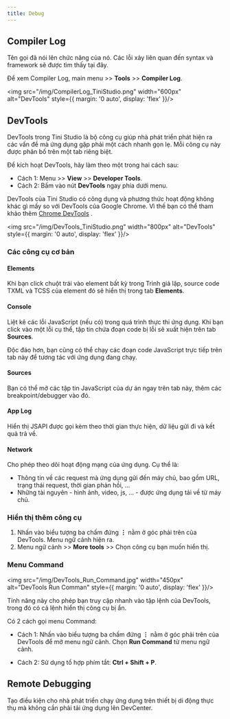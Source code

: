```yaml
---
title: Debug
---
```

## Compiler Log

Tên gọi đã nói lên chức năng của nó. Các lỗi xảy liên quan đến syntax và framework sẽ được tìm thấy tại đây.

Để xem Compiler Log, main menu >> **Tools** >> **Compiler Log**.

<img src="/img/CompilerLog_TiniStudio.png" width="600px" alt="DevTools" style={{ margin: '0 auto', display: 'flex' }}/>

## DevTools

DevTools trong Tini Studio là bộ công cụ giúp nhà phát triển phát hiện ra các vấn đề mà ứng dụng gặp phải một cách nhanh gọn lẹ. Mỗi công cụ này được phân bố trên một tab riêng biệt.

Để kích hoạt DevTools, hãy làm theo một trong hai cách sau:

- Cách 1: Menu >> **View** >> **Developer Tools**.
- Cách 2: Bấm vào nút **DevTools** ngay phía dưới menu.

DevTools của Tini Studio có công dụng và phương thức hoạt động không khác gì mấy so với DevTools của Google Chrome. Vì thế bạn có thể tham khảo thêm [Chrome DevTools](https://developer.chrome.com/docs/devtools/) .

<img src="/img/DevTools_TiniStudio.png" width="800px" alt="DevTools" style={{ margin: '0 auto', display: 'flex' }}/>

### Các công cụ cơ bản

#### Elements

Khi bạn click chuột trái vào element bất kỳ trong Trình giả lập, source code TXML và TCSS của element đó sẽ hiển thị trong tab **Elements**.

#### Console

Liệt kê các lỗi JavaScript (nếu có) trong quá trình thực thi ứng dụng. Khi bạn click vào một lỗi cụ thể, tập tin chứa đoạn code bị lỗi sẽ xuất hiện trên tab **Sources**.

Độc đáo hơn, bạn cũng có thể chạy các đoạn code JavaScript trực tiếp trên tab này để tương tác với ứng dụng đang chạy.

#### Sources

Bạn có thể mở các tập tin JavaScript của dự án ngay trên tab này, thêm các breakpoint/debugger vào đó.

#### App Log

Hiển thị JSAPI được gọi kèm theo thời gian thực hiện, dữ liệu gửi đi và kết quả trả về.

#### Network

Cho phép theo dõi hoạt động mạng của ứng dụng. Cụ thể là:

- Thông tin về các request mà ứng dụng gửi đến máy chủ, bao gồm URL, trạng thái request, thời gian phản hồi, …
- Những tài nguyên - hình ảnh, video, js, … -  được ứng dụng tải về từ máy chủ.

### Hiển thị thêm công cụ

1. Nhấn vào biểu tượng ba chấm đứng **⋮** nằm ở góc phải trên của DevTools. Menu ngữ cảnh hiện ra.
2. Menu ngữ cảnh >> **More tools** >> Chọn công cụ bạn muốn hiển thị.

### Menu Command

<img src="/img/DevTools_Run_Command.jpg" width="450px" alt="DevTools Run Comman" style={{ margin: '0 auto', display: 'flex' }}/>

Tính năng này cho phép bạn truy cập nhanh vào tập lệnh của DevTools, trong đó có cả lệnh hiển thị công cụ bị ẩn.

Có 2 cách gọi menu Command:

- Cách 1: Nhấn vào biểu tượng ba chấm đứng **⋮** nằm ở góc phải trên của DevTools để mở menu ngữ cảnh. Chọn **Run Command** từ menu ngữ cảnh.

- Cách 2: Sử dụng tổ hợp phím tắt: **Ctrl + Shift + P**.

## Remote Debugging

Tạo điều kiện cho nhà phát triển chạy ứng dụng trên thiết bị di động thực thụ mà không cần phải tải ứng dụng lên DevCenter.

